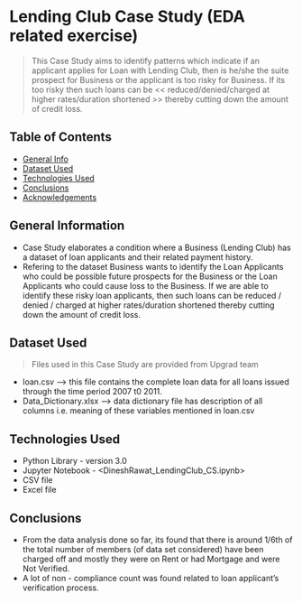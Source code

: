 # Lending Club Case Study (EDA related exercise)

> This Case Study aims to identify patterns which indicate if an applicant applies for Loan with Lending Club, then is he/she the suite prospect for Business or the applicant is too risky for Business. If its too risky then such loans can be << reduced/denied/charged at higher rates/duration shortened >> thereby cutting down the amount of credit loss.


## Table of Contents
* [General Info](#general-info)
* [Dataset Used](#dataset-used)
* [Technologies Used](#technologies-used)
* [Conclusions](#conclusions)
* [Acknowledgements](#acknowledgements)

## General Information
- Case Study elaborates a condition where a Business (Lending Club) has a dataset of loan applicants and their related payment history.
- Refering to the dataset Business wants to identify the Loan Applicants who could be possible future prospects for the Business or the Loan Applicants who could cause loss to the Business. If we are able to identify these risky loan applicants, then such loans can be reduced / denied / charged at higher rates/duration shortened thereby cutting down the amount of credit loss.

## Dataset Used
> Files used in this Case Study are provided from Upgrad team
 - loan.csv --> this file contains the complete loan data for all loans issued through the time period 2007 t0 2011.
 - Data_Dictionary.xlsx --> data dictionary file has description of all columns i.e. meaning of these variables mentioned in loan.csv


## Technologies Used
- Python Library - version 3.0
- Jupyter Notebook - <DineshRawat_LendingClub_CS.ipynb>
- CSV file
- Excel file


## Conclusions
 - From the data analysis done so far, its found that there is around 1/6th of the total number of members (of data set considered) have been charged off and mostly they were on Rent or had Mortgage and were Not Verified.
 - A lot of non - compliance count was found related to loan applicant’s verification process.



